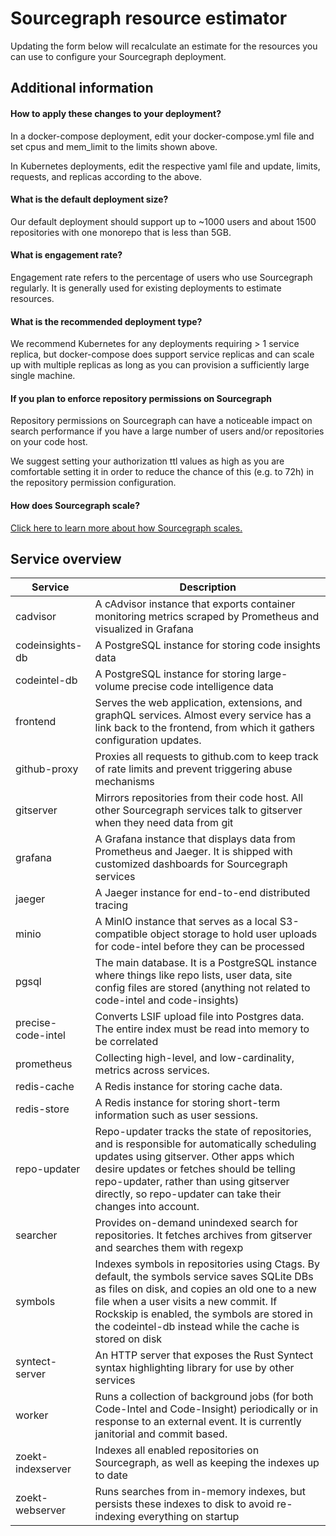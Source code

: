 <style>
.estimator label {
    display: flex;
}

.estimator .radioInput label {
    display: inline-flex;
    align-items: center;
    margin-left: .5rem;
}

.estimator .radioInput label span {
    margin-left: .25rem;
    margin-right: .25rem;
}

.estimator input[type=range] {
    width: 15rem;
}

.estimator .post-label {
    font-size: 16px;
    margin-left: 0.5rem;
}

.estimator .copy-as-markdown {
    width: 100%;
    height: 8rem;
}

.estimator a[title]:hover:after {
  content: attr(title);
  background: red;
  position: relative;
  z-index: 1000;
  top: 16px;
  left: 0;
}

</style>

<script src="https://storage.googleapis.com/sourcegraph-resource-estimator/go_1_18_wasm_exec.js"></script>
<script src="https://storage.googleapis.com/sourcegraph-resource-estimator/launch_script.js?v2" version="0249096"></script>

# Sourcegraph resource estimator

Updating the form below will recalculate an estimate for the resources you can use to configure your Sourcegraph deployment.

<form id="root"></form>

## Additional information

#### How to apply these changes to your deployment?

In a docker-compose deployment, edit your docker-compose.yml file and set cpus and mem_limit to the limits shown above.

In Kubernetes deployments, edit the respective yaml file and update, limits, requests, and replicas according to the above.

#### What is the default deployment size?

Our default deployment should support up to ~1000 users and about 1500 repositories with one monorepo that is less than 5GB.

#### What is engagement rate?

Engagement rate refers to the percentage of users who use Sourcegraph regularly. It is generally used for existing deployments to estimate resources.


#### What is the recommended deployment type?

We recommend Kubernetes for any deployments requiring > 1 service replica, but docker-compose does support service replicas and can scale up with multiple replicas as long as you can provision a sufficiently large single machine.

#### If you plan to enforce repository permissions on Sourcegraph

Repository permissions on Sourcegraph can have a noticeable impact on search performance if you have a large number of users and/or repositories on your code host.

We suggest setting your authorization ttl values as high as you are comfortable setting it in order to reduce the chance of this (e.g. to 72h) in the repository permission configuration.

#### How does Sourcegraph scale?

[Click here to learn more about how Sourcegraph scales.](https://docs.sourcegraph.com/admin/install/kubernetes/scale)


## Service overview

| Service | Description |
|---------|------|
| cadvisor | A cAdvisor instance that exports container monitoring metrics scraped by Prometheus and visualized in Grafana |
| codeinsights-db | A PostgreSQL instance for storing code insights data |
| codeintel-db | A PostgreSQL instance for storing large-volume precise code intelligence data |
| frontend | Serves the web application, extensions, and graphQL services. Almost every service has a link back to the frontend, from which it gathers configuration updates. |
| github-proxy | Proxies all requests to github.com to keep track of rate limits and prevent triggering abuse mechanisms	|
| gitserver | Mirrors repositories from their code host. All other Sourcegraph services talk to gitserver when they need data from git  |
| grafana | A Grafana instance that displays data from Prometheus and Jaeger. It is shipped with customized dashboards for Sourcegraph services |
| jaeger | A Jaeger instance for end-to-end distributed tracing |
| minio | A MinIO instance that serves as a local S3-compatible object storage to hold user uploads for code-intel before they can be processed |
| pgsql | The main database. It is a PostgreSQL instance where things like repo lists, user data, site config files are stored (anything not related to code-intel and code-insights) |
| precise-code-intel | Converts LSIF upload file into Postgres data. The entire index must be read into memory to be correlated |
| prometheus | Collecting high-level, and low-cardinality, metrics across services. |
| redis-cache | A Redis instance for storing cache data. |
| redis-store  | A Redis instance for storing short-term information such as user sessions. |
| repo-updater | Repo-updater tracks the state of repositories, and is responsible for automatically scheduling updates using gitserver. Other apps which desire updates or fetches should be telling repo-updater, rather than using gitserver directly, so repo-updater can take their changes into account. |
| searcher | Provides on-demand unindexed search for repositories. It fetches archives from gitserver and searches them with regexp	|
| symbols | Indexes symbols in repositories using Ctags. By default, the symbols service saves SQLite DBs as files on disk, and copies an old one to a new file when a user visits a new commit. If Rockskip is enabled, the symbols are stored in the codeintel-db instead while the cache is stored on disk |
| syntect-server | An HTTP server that exposes the Rust Syntect syntax highlighting library for use by other services |
| worker |  Runs a collection of background jobs (for both Code-Intel and Code-Insight) periodically or in response to an external event. It is currently janitorial and commit based. |
| zoekt-indexserver | Indexes all enabled repositories on Sourcegraph, as well as keeping the indexes up to date |
| zoekt-webserver | Runs searches from in-memory indexes, but persists these indexes to disk to avoid re-indexing everything on startup |
